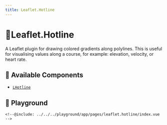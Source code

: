 ```yaml
---
title: Leaflet.Hotline
---
```


# 🔌Leaflet.Hotline

A Leaflet plugin for drawing colored gradients along polylines. This is useful for visualising values along a course, for example: elevation, velocity, or heart rate.

## 🧩 Available Components

- [`LHotline`](/plugins/leaflet.hotline/l-hotline)

## 🧪 Playground

<script>
import "leaflet/dist/leaflet.css";
</script>

<div class="demo">
    <demo-leaflet.hotline-index />
</div>

```vue
<!--@include: ../../../playground/app/pages/leaflet.hotline/index.vue -->
```
